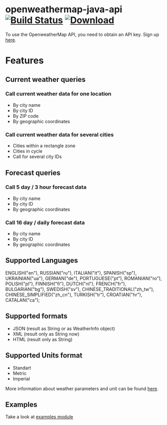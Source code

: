# openweathermap-java-api [![Build Status](https://travis-ci.org/xSAVIKx/openweathermap-java-api.svg?branch=master)](https://travis-ci.org/xSAVIKx/openweathermap-java-api) [ ![Download](https://api.bintray.com/packages/xsavikx/maven/openweathermap-java-api/images/download.svg) ](https://bintray.com/xsavikx/maven/openweathermap-java-api/_latestVersion)

To use the OpenweatherMap API, you need to obtain an API key.  Sign up [here](http://home.openweathermap.org/users/sign_up).

# Features

## Current weather queries

### Call current weather data for one location

- By city name
- By city ID
- By ZIP code
- By geographic coordinates

### Call current weather data for several cities

- Cities within a rectangle zone
- Cities in cycle
- Call for several city IDs

## Forecast queries

### Call 5 day / 3 hour forecast data

- By city name
- By city ID
- By geographic coordinates

### Call 16 day / daily forecast data

- By city name
- By city ID
- By geographic coordinates

## Supported Languages

ENGLISH("en"),
RUSSIAN("ru"),
ITALIAN("it"),
SPANISH("sp"),
UKRAINIAN("ua"),
GERMAN("de"),
PORTUGUESE("pt"),
ROMANIAN("ro"),
POLISH("pl"),
FINNISH("fi"),
DUTCH("nl"),
FRENCH("fr"),
BULGARIAN("bg"),
SWEDISH("sv"),
CHINESE_TRADITIONAL("zh_tw"),
CHINESE_SIMPLIFIED("zh_cn"),
TURKISH("tr"),
CROATIAN("hr"),
CATALAN("ca");

## Supported formats

- JSON (result as String or as WeatherInfo object)
- XML (result only as String now)
- HTML (result only as String)

## Supported Units format

- Standart
- Metric
- Imperial

More information about weather parameters and unit can be found [here](http://openweathermap.org/weather-data).

## Examples

Take a look at [examples module](./api-examples)